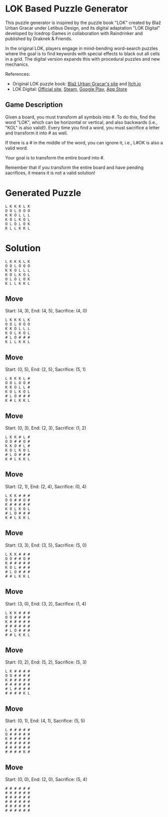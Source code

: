 # LOK Based Puzzle Generator

This puzzle generator is inspired by the puzzle book "LOK" created by Blaž Urban Gracar under Letibus Design, and its digital adaptation "LOK Digital" developed by Icedrop Games in collaboration with Raindrinker and published by Draknek & Friends.

In the original LOK, players engage in mind-bending word-search puzzles where the goal is to find keywords with special effects to black out all cells in a grid. The digital version expands this with procedural puzzles and new mechanics.

References:
- Original LOK puzzle book: [Blaž Urban Gracar's site](https://www.blazgracar.com/lok) and [Itch.io](https://letibus.itch.io/lok)
- LOK Digital: [Official site](https://lok-digital.com/), [Steam](https://store.steampowered.com/app/2207440/LOK_Digital/), [Google Play](https://play.google.com/store/apps/details?id=com.IcedropGames.LOK), [App Store](https://apps.apple.com/us/app/lok-digital/id6476513210)

## Game Description

Given a board, you must transform all symbols into #. To do this, find the word "LOK", which can be horizontal or vertical, and also backwards (i.e., "KOL" is also valid!). Every time you find a word, you must sacrifice a letter and transform it into # as well.

If there is a # in the middle of the word, you can ignore it, i.e., L#OK is also a valid word.

Your goal is to transform the entire board into #.

Remember that if you transform the entire board and have pending sacrifices, it means it is not a valid solution!

# Generated Puzzle

```
L K K K L K
O O L O O O
K K O L L L
K O L K O L
O L O L O K
K L L K K L
```

# Solution

```
L K K K L K
O O L O O O
K K O L L L
K O L K O L
O L O L O K
K L L K K L
```

## Move

Start: (4, 3), End: (4, 5), Sacrifice: (4, 0)

```
L K K K L K
O O L O O O
K K O L L L
K O L K O L
# L O # # #
K L L K K L
```

## Move

Start: (0, 5), End: (2, 5), Sacrifice: (5, 1)

```
L K K K L #
O O L O O #
K K O L L #
K O L K O L
# L O # # #
K # L K K L
```

## Move

Start: (0, 3), End: (2, 3), Sacrifice: (1, 2)

```
L K K # L #
O O # # O #
K K O # L #
K O L K O L
# L O # # #
K # L K K L
```

## Move

Start: (2, 1), End: (2, 4), Sacrifice: (0, 4)

```
L K K # # #
O O # # O #
K # # # # #
K O L K O L
# L O # # #
K # L K K L
```

## Move

Start: (3, 3), End: (3, 5), Sacrifice: (5, 0)

```
L K K # # #
O O # # O #
K # # # # #
K O L # # #
# L O # # #
# # L K K L
```

## Move

Start: (3, 0), End: (3, 2), Sacrifice: (1, 4)

```
L K K # # #
O O # # # #
K # # # # #
# # # # # #
# L O # # #
# # L K K L
```

## Move

Start: (0, 2), End: (5, 2), Sacrifice: (5, 3)

```
L K # # # #
O O # # # #
K # # # # #
# # # # # #
# L # # # #
# # # # K L
```

## Move

Start: (0, 1), End: (4, 1), Sacrifice: (5, 5)

```
L # # # # #
O # # # # #
K # # # # #
# # # # # #
# # # # # #
# # # # K #
```

## Move

Start: (0, 0), End: (2, 0), Sacrifice: (5, 4)

```
# # # # # #
# # # # # #
# # # # # #
# # # # # #
# # # # # #
# # # # # #
```

